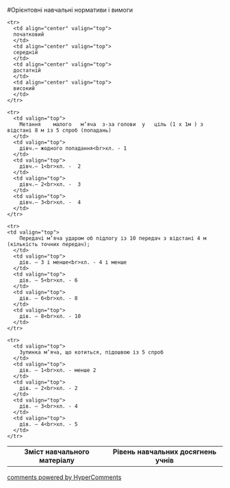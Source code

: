<div id="hypercomments_widget" class="js-hypercomments-widget invisible"></div>

#Орієнтовні навчальні нормативи і вимоги

<table>
  <body>
    <tr>
      <td align="center" valign="top" rowspan="2">
        <b>Зміст навчального матеріалу</b>
      </td>
      <td align="center" valign="top" colspan="4">
        <b>Рівень навчальних  досягнень учнів</b>
      </td>
    </tr>

    <tr>
      <td align="center" valign="top">
      початковий
      </td>
      <td align="center" valign="top">
      середній
      </td>
      <td align="center" valign="top">
      достатній
      </td>
      <td align="center" valign="top">
      високий
      </td>
    </tr>

    <tr>
      <td valign="top">
        Метання    малого   м’яча  з-за голови  у   ціль (1 х 1м ) з відстані 8 м із 5 спроб (попадань)
      </td>
      <td valign="top">
        дівч.– жодного попадання<br>хл. - 1
      </td>
      <td valign="top">
        дівч.– 1<br>хл. -  2
      </td>
      <td valign="top">
        дівч.– 2<br>хл. -  3
      </td>
      <td valign="top">
        дівч.– 3<br>хл. -  4
      </td>
    </tr>

    <tr>
    <td valign="top">
        Передачі м’яча ударом об підлогу із 10 передач з відстані 4 м (кількість точних передач);
      </td>
      <td valign="top">
        дів. – 3 і менше<br>хл. - 4 і менше
      </td>
      <td valign="top">
        дів. – 5<br>хл. - 6
      </td>
      <td valign="top">
        дів. – 6<br>хл. - 8
      </td>
      <td valign="top">
        дів. – 8<br>хл. - 10
      </td>
    </tr>

    <tr>
      <td valign="top">
        Зупинка м’яча, що котиться, підошвою із 5 спроб
      </td>
      <td valign="top">
        дів. – 1<br>хл. - менше 2
      </td>
      <td valign="top">
        дів. – 2<br>хл. - 2
      </td>
      <td valign="top">
        дів. – 3<br>хл. - 4
      </td>
      <td valign="top">
        дів. – 4<br>хл. - 5
      </td>
    </tr>

  </body>
</table>


<div class="js-hypercomments-container">
    <a href="http://hypercomments.com" class="hc-link" title="comments widget">comments powered by HyperComments</a>
</div>